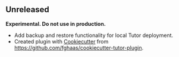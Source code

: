 ## Unreleased

**Experimental. Do not use in production.**

* Add backup and restore functionality for local Tutor deployment.
* Created plugin with
  [Cookiecutter](https://cookiecutter.readthedocs.io/) 
  from https://github.com/fghaas/cookiecutter-tutor-plugin.
